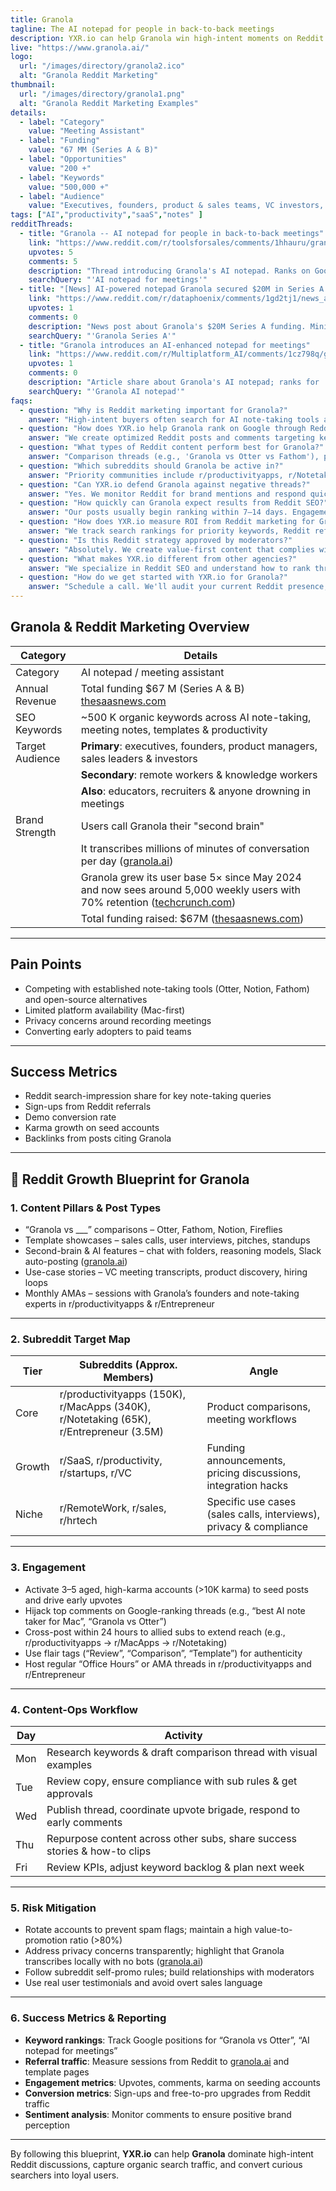 ```yaml
---
title: Granola
tagline: The AI notepad for people in back-to-back meetings
description: YXR.io can help Granola win high-intent moments on Reddit by crafting posts and comments that rank on Google. We target searches like Granola vs Otter or best AI notetaker, using high-karma accounts to seed discussions and upvote relevant threads. From content ideation to moderation outreach, our team drives real traffic and protects your brand in organic search results.
live: "https://www.granola.ai/"
logo:
  url: "/images/directory/granola2.ico"
  alt: "Granola Reddit Marketing"
thumbnail:
  url: "/images/directory/granola1.png"
  alt: "Granola Reddit Marketing Examples"
details:
  - label: "Category"
    value: "Meeting Assistant"
  - label: "Funding"
    value: "67 MM (Series A & B)"
  - label: "Opportunities"
    value: "200 +"
  - label: "Keywords"
    value: "500,000 +"
  - label: "Audience"
    value: "Executives, founders, product & sales teams, VC investors, people in back-to-back meetings"
tags: ["AI","productivity","saaS","notes" ]
redditThreads:
  - title: "Granola -- AI notepad for people in back-to-back meetings"
    link: "https://www.reddit.com/r/toolsforsales/comments/1hhauru/granola_ai_notepad_for_people_in_backtoback/"
    upvotes: 5
    comments: 5
    description: "Thread introducing Granola's AI notepad. Ranks on Google for 'AI notepad for meetings'. To reach the top comment, you need around 3 upvotes."
    searchQuery: "'AI notepad for meetings'"
  - title: "[News] AI-powered notepad Granola secured $20M in Series A funding"
    link: "https://www.reddit.com/r/dataphoenix/comments/1gd2tj1/news_aipowered_notepad_granola_secured_20m_in_series_a_funding/"
    upvotes: 1
    comments: 0
    description: "News post about Granola's $20M Series A funding. Minimal engagement makes it easy to influence."
    searchQuery: "'Granola Series A'"
  - title: "Granola introduces an AI-enhanced notepad for meetings"
    link: "https://www.reddit.com/r/Multiplatform_AI/comments/1cz798q/granola_introduces_an_aienhanced_notepad_for_meetings/"
    upvotes: 1
    comments: 0
    description: "Article share about Granola's AI notepad; ranks for 'Granola AI notepad' queries. Easy to become the top comment."
    searchQuery: "'Granola AI notepad'"
faqs:
  - question: "Why is Reddit marketing important for Granola?"
    answer: "High-intent buyers often search for AI note-taking tools and read Reddit discussions that appear on page one of Google. By owning those conversations, Granola can reach decision makers evaluating Otter, Notion and other notetakers. YXR.io ensures the brand is present in those threads, capturing qualified leads and shaping sentiment."
  - question: "How does YXR.io help Granola rank on Google through Reddit?"
    answer: "We create optimized Reddit posts and comments targeting keywords like 'Granola vs Otter', 'best meeting notes app' and 'AI notepad Mac'. Using aged, high-karma accounts, we seed and upvote discussions early to help them climb both Reddit and Google search results."
  - question: "What types of Reddit content perform best for Granola?"
    answer: "Comparison threads (e.g., 'Granola vs Otter vs Fathom'), pricing and plan questions, template breakdowns (sales call, user interview), second-brain success stories and productivity hacks perform well. Showcasing privacy-friendly features and cross-platform plans also drives engagement."
  - question: "Which subreddits should Granola be active in?"
    answer: "Priority communities include r/productivityapps, r/Notetaking, r/MacApps, r/Entrepreneur, r/SaaS and r/Productivity. These subs are full of founders, managers and knowledge workers discussing meeting tools and seeking recommendations."
  - question: "Can YXR.io defend Granola against negative threads?"
    answer: "Yes. We monitor Reddit for brand mentions and respond quickly with high-trust accounts. When posts question recording consent or compare Granola unfavorably, we provide factual clarifications, highlight privacy safeguards and share customer success stories."
  - question: "How quickly can Granola expect results from Reddit SEO?"
    answer: "Our posts usually begin ranking within 7–14 days. Engagement and referral traffic build within the first month, and threads continue delivering value as long as they stay indexed."
  - question: "How does YXR.io measure ROI from Reddit marketing for Granola?"
    answer: "We track search rankings for priority keywords, Reddit referral sessions, engagement metrics (upvotes, comments), conversion to sign-ups and backlinks generated from discussions. All data is summarized in a shared dashboard."
  - question: "Is this Reddit strategy approved by moderators?"
    answer: "Absolutely. We create value-first content that complies with subreddit rules, avoid spammy self-promotion and build relationships with mods."
  - question: "What makes YXR.io different from other agencies?"
    answer: "We specialize in Reddit SEO and understand how to rank threads on Google. Our focus on decision-stage keywords and high-intent threads allows brands like Granola to capture traffic that blog posts or ads miss."
  - question: "How do we get started with YXR.io for Granola?"
    answer: "Schedule a call. We'll audit your current Reddit presence, identify ranking opportunities and develop a custom Reddit marketing plan tailored to Granola's growth goals."
---
```


## Granola & Reddit Marketing Overview

| Category       | Details                                                                 |
|----------------|-------------------------------------------------------------------------|
| Category       | AI notepad / meeting assistant                                          |
| Annual Revenue | Total funding $67 M (Series A & B) [thesaasnews.com](https://thesaasnews.com) |
| SEO Keywords   | ~500 K organic keywords across AI note-taking, meeting notes, templates & productivity |
| Target Audience| **Primary**: executives, founders, product managers, sales leaders & investors  
|                | **Secondary**: remote workers & knowledge workers  
|                | **Also**: educators, recruiters & anyone drowning in meetings           |
| Brand Strength | Users call Granola their "second brain"  
|                | It transcribes millions of minutes of conversation per day ([granola.ai](https://www.granola.ai))  
|                | Granola grew its user base 5× since May 2024 and now sees around 5,000 weekly users with 70% retention ([techcrunch.com](https://techcrunch.com))  
|                | Total funding raised: $67M ([thesaasnews.com](https://thesaasnews.com))  |

---

## Pain Points

- Competing with established note-taking tools (Otter, Notion, Fathom) and open-source alternatives  
- Limited platform availability (Mac-first)  
- Privacy concerns around recording meetings  
- Converting early adopters to paid teams  

---

## Success Metrics

- Reddit search-impression share for key note-taking queries  
- Sign-ups from Reddit referrals  
- Demo conversion rate  
- Karma growth on seed accounts  
- Backlinks from posts citing Granola  

---

## 🚀 Reddit Growth Blueprint for Granola

### 1. Content Pillars & Post Types

- “Granola vs ___” comparisons – Otter, Fathom, Notion, Fireflies  
- Template showcases – sales calls, user interviews, pitches, standups  
- Second-brain & AI features – chat with folders, reasoning models, Slack auto-posting ([granola.ai](https://www.granola.ai))  
- Use-case stories – VC meeting transcripts, product discovery, hiring loops  
- Monthly AMAs – sessions with Granola’s founders and note-taking experts in r/productivityapps & r/Entrepreneur  

---

### 2. Subreddit Target Map

| Tier   | Subreddits (Approx. Members)                                                                 | Angle                                        |
|--------|-----------------------------------------------------------------------------------------------|----------------------------------------------|
| Core   | r/productivityapps (150K), r/MacApps (340K), r/Notetaking (65K), r/Entrepreneur (3.5M)        | Product comparisons, meeting workflows       |
| Growth | r/SaaS, r/productivity, r/startups, r/VC                                                      | Funding announcements, pricing discussions, integration hacks |
| Niche  | r/RemoteWork, r/sales, r/hrtech                                                               | Specific use cases (sales calls, interviews), privacy & compliance |

---

### 3. Engagement 

- Activate 3–5 aged, high-karma accounts (>10K karma) to seed posts and drive early upvotes  
- Hijack top comments on Google-ranking threads (e.g., “best AI note taker for Mac”, “Granola vs Otter”)  
- Cross-post within 24 hours to allied subs to extend reach (e.g., r/productivityapps → r/MacApps → r/Notetaking)  
- Use flair tags (“Review”, “Comparison”, “Template”) for authenticity  
- Host regular “Office Hours” or AMA threads in r/productivityapps and r/Entrepreneur  

---

### 4. Content-Ops Workflow

| Day  | Activity                                                                 |
|------|--------------------------------------------------------------------------|
| Mon  | Research keywords & draft comparison thread with visual examples        |
| Tue  | Review copy, ensure compliance with sub rules & get approvals           |
| Wed  | Publish thread, coordinate upvote brigade, respond to early comments    |
| Thu  | Repurpose content across other subs, share success stories & how-to clips |
| Fri  | Review KPIs, adjust keyword backlog & plan next week                    |

---

### 5. Risk Mitigation

- Rotate accounts to prevent spam flags; maintain a high value-to-promotion ratio (>80%)  
- Address privacy concerns transparently; highlight that Granola transcribes locally with no bots ([granola.ai](https://www.granola.ai))  
- Follow subreddit self-promo rules; build relationships with moderators  
- Use real user testimonials and avoid overt sales language  

---

### 6. Success Metrics & Reporting

- **Keyword rankings**: Track Google positions for “Granola vs Otter”, “AI notepad for meetings”  
- **Referral traffic**: Measure sessions from Reddit to [granola.ai](https://www.granola.ai) and template pages  
- **Engagement metrics**: Upvotes, comments, karma on seeding accounts  
- **Conversion metrics**: Sign-ups and free-to-pro upgrades from Reddit traffic  
- **Sentiment analysis**: Monitor comments to ensure positive brand perception  

---

By following this blueprint, **YXR.io** can help **Granola** dominate high-intent Reddit discussions, capture organic search traffic, and convert curious searchers into loyal users.
